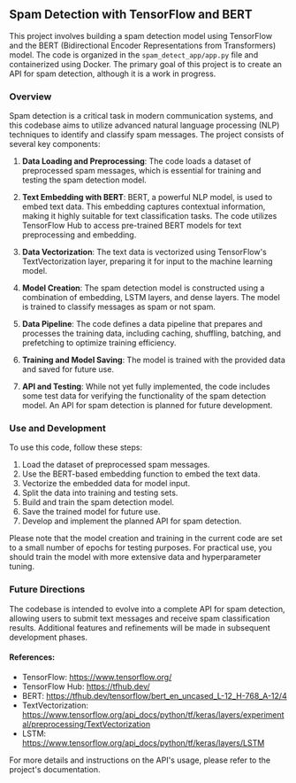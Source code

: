 ## Spam Detection with TensorFlow and BERT

This project involves building a spam detection model using TensorFlow and the BERT (Bidirectional Encoder Representations from Transformers) model. The code is organized in the `spam_detect_app/app.py` file and containerized using Docker. The primary goal of this project is to create an API for spam detection, although it is a work in progress.

### Overview
Spam detection is a critical task in modern communication systems, and this codebase aims to utilize advanced natural language processing (NLP) techniques to identify and classify spam messages. The project consists of several key components:

1. **Data Loading and Preprocessing**: The code loads a dataset of preprocessed spam messages, which is essential for training and testing the spam detection model.

2. **Text Embedding with BERT**: BERT, a powerful NLP model, is used to embed text data. This embedding captures contextual information, making it highly suitable for text classification tasks. The code utilizes TensorFlow Hub to access pre-trained BERT models for text preprocessing and embedding.

3. **Data Vectorization**: The text data is vectorized using TensorFlow's TextVectorization layer, preparing it for input to the machine learning model.

4. **Model Creation**: The spam detection model is constructed using a combination of embedding, LSTM layers, and dense layers. The model is trained to classify messages as spam or not spam.

5. **Data Pipeline**: The code defines a data pipeline that prepares and processes the training data, including caching, shuffling, batching, and prefetching to optimize training efficiency.

6. **Training and Model Saving**: The model is trained with the provided data and saved for future use.

7. **API and Testing**: While not yet fully implemented, the code includes some test data for verifying the functionality of the spam detection model. An API for spam detection is planned for future development.

### Use and Development
To use this code, follow these steps:

1. Load the dataset of preprocessed spam messages.
2. Use the BERT-based embedding function to embed the text data.
3. Vectorize the embedded data for model input.
4. Split the data into training and testing sets.
5. Build and train the spam detection model.
6. Save the trained model for future use.
7. Develop and implement the planned API for spam detection.

Please note that the model creation and training in the current code are set to a small number of epochs for testing purposes. For practical use, you should train the model with more extensive data and hyperparameter tuning.

### Future Directions
The codebase is intended to evolve into a complete API for spam detection, allowing users to submit text messages and receive spam classification results. Additional features and refinements will be made in subsequent development phases.

#### References:
- TensorFlow: https://www.tensorflow.org/
- TensorFlow Hub: https://tfhub.dev/
- BERT: https://tfhub.dev/tensorflow/bert_en_uncased_L-12_H-768_A-12/4
- TextVectorization: https://www.tensorflow.org/api_docs/python/tf/keras/layers/experimental/preprocessing/TextVectorization
- LSTM: https://www.tensorflow.org/api_docs/python/tf/keras/layers/LSTM

For more details and instructions on the API's usage, please refer to the project's documentation.

